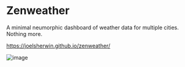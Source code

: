 # Zenweather

A minimal neumorphic dashboard of weather data for multiple cities. <br>
Nothing more.<br>

https://joelsherwin.github.io/zenweather/


![image](https://user-images.githubusercontent.com/9082609/152027902-2ece366f-e25a-4267-a206-0394a41f8208.png)

